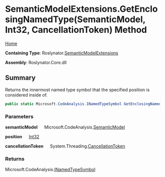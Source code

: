 # SemanticModelExtensions\.GetEnclosingNamedType\(SemanticModel, Int32, CancellationToken\) Method

[Home](../../../README.md)

**Containing Type**: Roslynator\.[SemanticModelExtensions](../README.md)

**Assembly**: Roslynator\.Core\.dll

## Summary

Returns the innermost named type symbol that the specified position is considered inside of\.

```csharp
public static Microsoft.CodeAnalysis.INamedTypeSymbol GetEnclosingNamedType(this Microsoft.CodeAnalysis.SemanticModel semanticModel, int position, System.Threading.CancellationToken cancellationToken = default)
```

### Parameters

**semanticModel** &emsp; Microsoft\.CodeAnalysis\.[SemanticModel](https://docs.microsoft.com/en-us/dotnet/api/microsoft.codeanalysis.semanticmodel)

**position** &emsp; [Int32](https://docs.microsoft.com/en-us/dotnet/api/system.int32)

**cancellationToken** &emsp; System\.Threading\.[CancellationToken](https://docs.microsoft.com/en-us/dotnet/api/system.threading.cancellationtoken)

### Returns

Microsoft\.CodeAnalysis\.[INamedTypeSymbol](https://docs.microsoft.com/en-us/dotnet/api/microsoft.codeanalysis.inamedtypesymbol)

